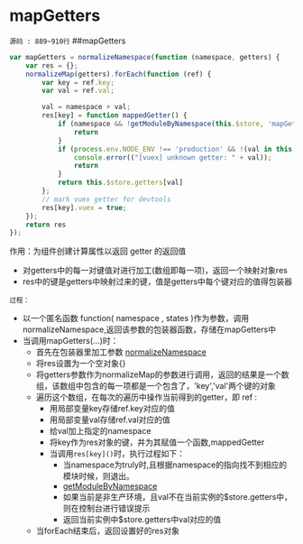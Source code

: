 # mapGetters
`源码 : 889~910行`
##mapGetters
```js
var mapGetters = normalizeNamespace(function (namespace, getters) {
    var res = {};
    normalizeMap(getters).forEach(function (ref) {
        var key = ref.key;
        var val = ref.val;

        val = namespace + val;
        res[key] = function mappedGetter() {
            if (namespace && !getModuleByNamespace(this.$store, 'mapGetters', namespace)) {
                return
            }
            if (process.env.NODE_ENV !== 'production' && !(val in this.$store.getters)) {
                console.error(("[vuex] unknown getter: " + val));
                return
            }
            return this.$store.getters[val]
        };
        // mark vuex getter for devtools
        res[key].vuex = true;
    });
    return res
});
```

作用：为组件创建计算属性以返回 getter 的返回值

* 对getters中的每一对键值对进行加工(数组即每一项)，返回一个映射对象res
* res中的键是getters中映射过来的键，值是getters中每个键对应的值得包装器

`过程：`

* 以一个匿名函数 function( namespace , states )作为参数，调用normalizeNamespace,返回该参数的包装器函数，存储在mapGetters中
* 当调用mapGetters(...)时：
    * 首先在包装器里加工参数 [normalizeNamespace](./normalizeNamespace.md)
    * 将res设置为一个空对象{}
    * 将getters参数作为normalizeMap的参数进行调用，返回的结果是一个数组，该数组中包含的每一项都是一个包含了，'key','val'两个键的对象
    * 遍历这个数组，在每次的遍历中操作当前得到的getter，即 ref :
        * 用局部变量key存储ref.key对应的值
        * 用局部变量val存储ref.val对应的值
        * 给val加上指定的namespace
        * 将key作为res对象的键，并为其赋值一个函数,mappedGetter
        * 当调用`res[key]()`时，执行过程如下：
            * 当namespace为truly时,且根据namespace的指向找不到相应的模块时候，则退出。
            * [getModuleByNamespace](./getModuleByNamespace.md)
            * 如果当前是非生产环境，且val不在当前实例的$store.getters中，则在控制台进行错误提示
            * 返回当前实例中$store.getters中val对应的值
    * 当forEach结束后，返回设置好的res对象 

